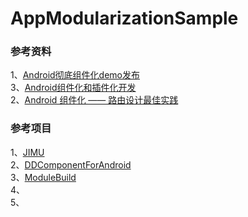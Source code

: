 # AppModularizationSample   

### 参考资料    
1、[Android彻底组件化demo发布](https://blog.csdn.net/baidu_29153685/article/details/77898601)       
3、[Android组件化和插件化开发](https://www.cnblogs.com/android-blogs/p/5703355.html)             
2、[Android 组件化 —— 路由设计最佳实践](https://www.jianshu.com/p/8a3eeeaf01e8)     


### 参考项目  
1、[JIMU](https://github.com/mqzhangw/JIMU)    
2、[DDComponentForAndroid](https://github.com/luojilab/DDComponentForAndroid)   
3、[ModuleBuild]()   
4、[]()   
5、[]()    

